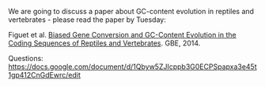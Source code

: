 We are going to discuss a paper about GC-content evolution in reptiles and vertebrates - please read the paper by Tuesday:

Figuet et al. [Biased Gene Conversion and GC-Content Evolution in the Coding Sequences of Reptiles and Vertebrates](https://academic.oup.com/gbe/article/7/1/240/602048). GBE, 2014.

Questions:
https://docs.google.com/document/d/1Qbyw5ZJIcppb3G0ECPSpapxa3e45t1gp412CnGdEwrc/edit
